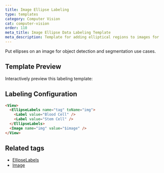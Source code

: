 ```yaml
---
title: Image Ellipse Labeling
type: templates
category: Computer Vision
cat: computer-vision
order: 110
meta_title: Image Ellipse Data Labeling Template
meta_description: Template for adding elliptical regions to images for object detection and segmentation use cases with Label Studio for your machine learning and data science projects.
---
```


Put ellipses on an image for object detection and segmentation use cases. 

## Template Preview

Interactively preview this labeling template:

<div id="main-preview"></div>

## Labeling Configuration 

```html
<View>
  <EllipseLabels name="tag" toName="img">
    <Label value="Blood Cell" />
    <Label value="Stem Cell" />
  </EllipseLabels>
  <Image name="img" value="$image" />
</View>
```

## Related tags

- [EllipseLabels](/tags/ellipselabels.html)
- [Image](/tags/image.html)